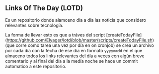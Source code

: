 ## Links Of The Day (LOTD)

Es un repositorio donde alamceno día a día las noticia que considero relevantes sobre tecnología.

La forma de llevar esto es que a tráves del script [createTodayFile] (https://github.com/Elyager/lotd/blob/master/scripts/createTodayFile.sh) (que corre como tarea una vez por día en on cronjob) se crea un archivo por cada día con la fecha de ese día en formato `yyyymmdd` en el que almaceno todos los links relevantes del día a veces con algún breve comentario y al final del día a la medía noche se hace un commit automatico a este repositorio.
